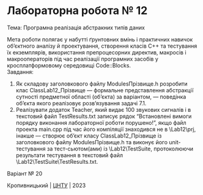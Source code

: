 ﻿# Лабораторна робота № 12

Тема: Програмна реалiзацiя абстракних типiв даних<br>

Мета роботи полягає у набутті ґрунтовних вмінь і практичних навичок об’єктного аналізу й проектування, створення класів С++ та тестування їх екземплярів, використання препроцесорних директив, макросів і макрооператорів під час реалізації програмних засобів у кросплатформовому середовищі Code::Blocks.<br> 
Завдання:<br>

1. Як складову заголовкового файлу ModulesПрізвище.h розробити
клас ClassLab12_Прізвище –– формальне представлення
абстракції сутності предметної області (об’єкта) за варіантом, ―
поведінка об’єкта якого реалізовує розв’язування задачі 7.1.<br>
2. Реалізувати додаток Teacher, який видає 100 звукових сигналів і в
текстовий файл TestResults.txt записує рядок “Встановлені вимоги
порядку виконання лабораторної роботи порушено!”, якщо файл
проекта main.срр під час його компіляції знаходився не в \Lab12\prj,
інакше –– створює об’єкт класу ClassLab12_Прізвище із
заголовкового файлу ModulesПрізвище.h та виконує його unit-тестування
за тест-сьютом(ами) із \Lab12\TestSuite\, протоколюючи результати
тестування в текстовий файл \Lab12\TestSuite\TestResults.txt.<br> 

Варіант № 20<br>


Кропивницький | <a href="http://www.kntu.kr.ua/">ЦНТУ</a> | 2023
